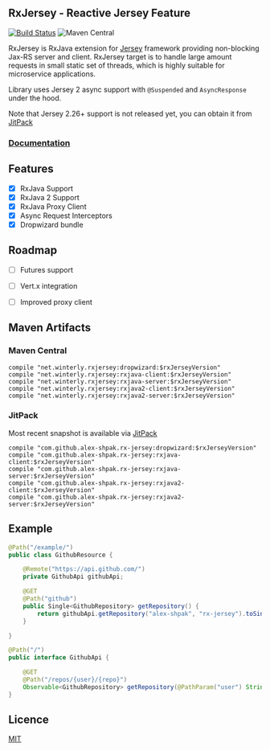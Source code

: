 ## RxJersey - Reactive Jersey Feature

[![Build Status](https://travis-ci.org/alex-shpak/rx-jersey.svg?branch=master)](https://travis-ci.org/alex-shpak/rx-jersey)
![Maven Central](https://img.shields.io/maven-central/v/net.winterly.rxjersey/core-server.svg)

RxJersey is RxJava extension for [Jersey](https://jersey.java.net/) framework providing non-blocking Jax-RS server and client.
RxJersey target is to handle large amount requests in small static set of threads, which is highly suitable for microservice applications.

Library uses Jersey 2 async support with `@Suspended` and `AsyncResponse` under the hood.

Note that Jersey 2.26+ support is not released yet, you can obtain it from [JitPack](https://jitpack.io/#alex-shpak/rx-jersey/feature~jersey-2.27-SNAPSHOT)

### [Documentation](https://alex-shpak.github.io/rx-jersey)

## Features
- [x] RxJava Support
- [x] RxJava 2 Support
- [x] RxJava Proxy Client
- [x] Async Request Interceptors
- [x] Dropwizard bundle

## Roadmap
- [ ] Futures support
- [ ] Vert.x integration
- [ ] Improved proxy client


## Maven Artifacts
### Maven Central
```
compile "net.winterly.rxjersey:dropwizard:$rxJerseyVersion"
compile "net.winterly.rxjersey:rxjava-client:$rxJerseyVersion"
compile "net.winterly.rxjersey:rxjava-server:$rxJerseyVersion"
compile "net.winterly.rxjersey:rxjava2-client:$rxJerseyVersion"
compile "net.winterly.rxjersey:rxjava2-server:$rxJerseyVersion"
```

### JitPack
Most recent snapshot is available via [JitPack](https://jitpack.io/#alex-shpak/rx-jersey/)
```
compile "com.github.alex-shpak.rx-jersey:dropwizard:$rxJerseyVersion"
compile "com.github.alex-shpak.rx-jersey:rxjava-client:$rxJerseyVersion"
compile "com.github.alex-shpak.rx-jersey:rxjava-server:$rxJerseyVersion"
compile "com.github.alex-shpak.rx-jersey:rxjava2-client:$rxJerseyVersion"
compile "com.github.alex-shpak.rx-jersey:rxjava2-server:$rxJerseyVersion"
```


## Example
```java
@Path("/example/")
public class GithubResource {

    @Remote("https://api.github.com/")
    private GithubApi githubApi;

    @GET
    @Path("github")
    public Single<GithubRepository> getRepository() {
        return githubApi.getRepository("alex-shpak", "rx-jersey").toSingle();
    }

}

@Path("/")
public interface GithubApi {

    @GET
    @Path("/repos/{user}/{repo}")
    Observable<GithubRepository> getRepository(@PathParam("user") String username, @PathParam("repo") String repo);
}

```

## Licence
[MIT](LICENSE.txt)
